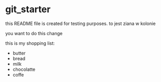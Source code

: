 # git_starter
this README file is created for testing purposes.
to jest ziana w kolonie


you want to do this change

this is my shopping list:
* butter
* bread
* milk
* chocolatte
* coffe